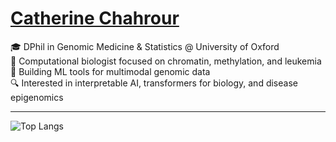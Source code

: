 # [Catherine Chahrour](https://cchahrour.github.io)

🎓 DPhil in Genomic Medicine & Statistics @ University of Oxford  
🧬 Computational biologist focused on chromatin, methylation, and leukemia  
🤖 Building ML tools for multimodal genomic data  
🔍 Interested in interpretable AI, transformers for biology, and disease epigenomics

---

![Top Langs](https://github-readme-stats.vercel.app/api/top-langs/?username=CChahrour&layout=compact&hide=css,html,scss&langs_count=6&theme=dracula)

